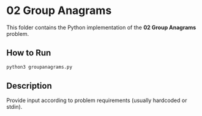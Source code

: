 # 02 Group Anagrams

This folder contains the Python implementation of the **02 Group Anagrams** problem.

## How to Run
```bash
python3 groupanagrams.py
```

## Description
Provide input according to problem requirements (usually hardcoded or stdin).

